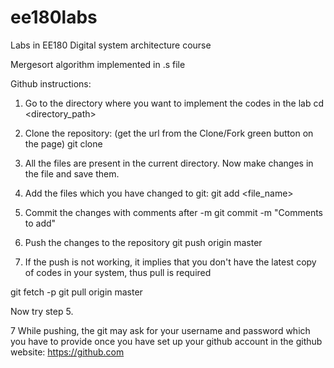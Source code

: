 # ee180labs
Labs in EE180 Digital system architecture course

Mergesort algorithm implemented in .s file

Github instructions:
1. Go to the directory where you want to implement the codes in the lab
cd <directory_path>

2. Clone the repository: (get the url from the Clone/Fork green button on the page)
git clone <url>

3. All the files are present in the current directory. Now make changes in the file and save them.

4. Add the files which you have changed to git:
git add <file_name>

4. Commit the changes with comments after -m
git commit -m "Comments to add"

5. Push the changes to the repository
git push origin master

6. If the push is not working, it implies that you don't have the latest copy of codes in your system, thus pull is required

git fetch -p
git pull origin master

Now try step 5.

7 While pushing, the git may ask for your username and password which you have to provide once you have set up your github 
account in the github website: https://github.com

